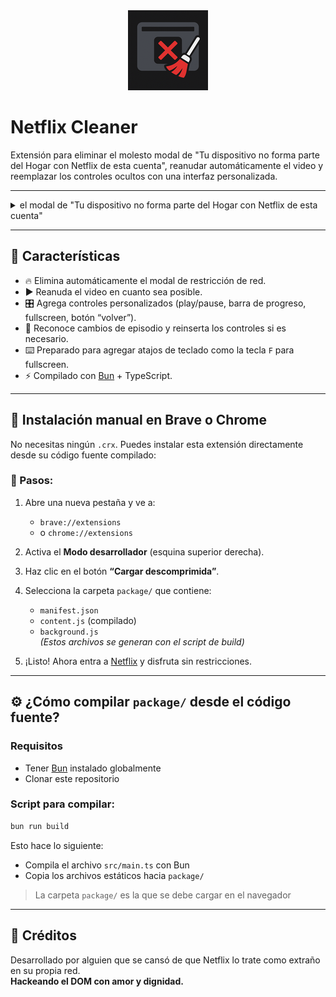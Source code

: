 <div align="center">
    <img src="package/icons/icon128.png" alt="Netflix Cleaner"/>
</div>

# Netflix Cleaner

Extensión para eliminar el molesto modal de "Tu dispositivo no forma parte del Hogar con Netflix de esta cuenta", reanudar automáticamente el video y reemplazar los controles ocultos con una interfaz personalizada.

---
<details>
<summary>el modal de "Tu dispositivo no forma parte del Hogar con Netflix de esta cuenta"</summary>
<img src="modal-netflix.png"/>
</details>

---

## 🚀 Características

- 🔥 Elimina automáticamente el modal de restricción de red.
- ▶️ Reanuda el video en cuanto sea posible.
- 🎛️ Agrega controles personalizados (play/pause, barra de progreso, fullscreen, botón “volver”).
- 🧠 Reconoce cambios de episodio y reinserta los controles si es necesario.
- ⌨️ Preparado para agregar atajos de teclado como la tecla `F` para fullscreen.
- ⚡️ Compilado con [Bun](https://bun.sh/) + TypeScript.

---

## 🧪 Instalación manual en Brave o Chrome

No necesitas ningún `.crx`. Puedes instalar esta extensión directamente desde su código fuente compilado:

### 🧭 Pasos:

1. Abre una nueva pestaña y ve a:
   - `brave://extensions`  
   - o `chrome://extensions`

2. Activa el **Modo desarrollador** (esquina superior derecha).

3. Haz clic en el botón **“Cargar descomprimida”**.

4. Selecciona la carpeta `package/` que contiene:
   - `manifest.json`
   - `content.js` (compilado)
   - `background.js`  
   *(Estos archivos se generan con el script de build)*

5. ¡Listo! Ahora entra a [Netflix](https://www.netflix.com/) y disfruta sin restricciones.

---

## ⚙️ ¿Cómo compilar `package/` desde el código fuente?

### Requisitos

- Tener [Bun](https://bun.sh/) instalado globalmente
- Clonar este repositorio

### Script para compilar:

```bash
bun run build
```

Esto hace lo siguiente:
- Compila el archivo `src/main.ts` con Bun
- Copia los archivos estáticos hacia `package/`

> La carpeta `package/` es la que se debe cargar en el navegador

---

## 🧠 Créditos

Desarrollado por alguien que se cansó de que Netflix lo trate como extraño en su propia red.  
**Hackeando el DOM con amor y dignidad.**
